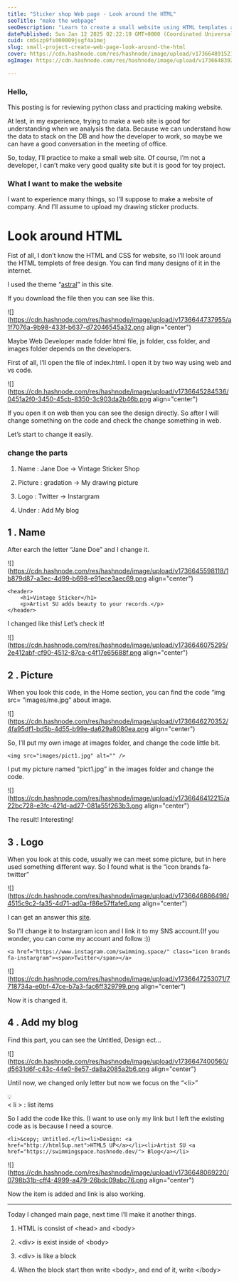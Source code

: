 ```yaml
---
title: "Sticker shop Web page - Look around the HTML"
seoTitle: "make the webpage"
seoDescription: "Learn to create a small website using HTML templates and practice basic HTML and CSS for data analysis understanding and communication"
datePublished: Sun Jan 12 2025 02:22:19 GMT+0000 (Coordinated Universal Time)
cuid: cm5szp9fs000009jsgf4a1mej
slug: small-project-create-web-page-look-around-the-html
cover: https://cdn.hashnode.com/res/hashnode/image/upload/v1736648915212/83063e81-aedf-4c45-9641-5d37bf17ef7d.png
ogImage: https://cdn.hashnode.com/res/hashnode/image/upload/v1736648392705/b91a1291-5250-4a49-83ba-95d517626595.png

---
```


### Hello,

This posting is for reviewing python class and practicing making website.

At lest, in my experience, trying to make a web site is good for understanding when we analysis the data. Because we can understand how the data to stack on the DB and how the developer to work, so maybe we can have a good conversation in the meeting of office.

So, today, I’ll practice to make a small web site. Of course, I’m not a developer, I can’t make very good quality site but it is good for toy project.

### What I want to make the website

I want to experience many things, so I’ll suppose to make a website of company. And I’ll assume to upload my drawing sticker products.

# Look around HTML

Fist of all, I don’t know the HTML and CSS for website, so I’ll look around the HTML templets of free design. You can find many designs of it in the internet.

I used the theme “[astral](https://html5up.net/astral)” in this site.

If you download the file then you can see like this.

![](https://cdn.hashnode.com/res/hashnode/image/upload/v1736644737955/a1f7076a-9b98-433f-b637-d72046545a32.png align="center")

Maybe Web Developer made folder html file, js folder, css folder, and images folder depends on the developers.

First of all, I’ll open the file of index.html. I open it by two way using web and vs code.

![](https://cdn.hashnode.com/res/hashnode/image/upload/v1736645284536/0451a2f0-3450-45cb-8350-3c903da2b46b.png align="center")

If you open it on web then you can see the design directly. So after I will change something on the code and check the change something in web.

Let’s start to change it easily.

### change the parts

1. Name : Jane Doe → Vintage Sticker Shop
    
2. Picture : gradation → My drawing picture
    
3. Logo : Twitter → Instargram
    
4. Under : Add My blog
    

## 1 . Name

After earch the letter “Jane Doe” and I change it.

![](https://cdn.hashnode.com/res/hashnode/image/upload/v1736645598118/1b879d87-a3ec-4d99-b698-e91ece3aec69.png align="center")

```haml
<header>
    <h1>Vintage Sticker</h1>
    <p>Artist SU adds beauty to your records.</p>
</header>
```

I changed like this! Let’s check it!

![](https://cdn.hashnode.com/res/hashnode/image/upload/v1736646075295/2e412abf-cf90-4512-87ca-c4f17e65688f.png align="center")

## 2 . Picture

When you look this code, in the Home section, you can find the code “img src= “images/me.jpg” about image.

![](https://cdn.hashnode.com/res/hashnode/image/upload/v1736646270352/4fa95df1-bd5b-4d55-b99e-da629a8080ea.png align="center")

So, I’ll put my own image at images folder, and change the code little bit.

```http
<img src="images/pict1.jpg" alt="" />
```

I put my picture named “pict1.jpg” in the images folder and change the code.

![](https://cdn.hashnode.com/res/hashnode/image/upload/v1736646412215/a22bc728-e3fc-421d-ad27-081a55f263b3.png align="center")

The result! Interesting!

## 3 . Logo

When you look at this code, usually we can meet some picture, but in here used something different way. So I found what is the “icon brands fa-twitter”

![](https://cdn.hashnode.com/res/hashnode/image/upload/v1736646886498/4515c9c2-fa35-4d71-ad0a-f86e57ffafe6.png align="center")

I can get an answer this [site](https://fontawesome.com/v4/icons/).

So I’ll change it to Instargram icon and I link it to my SNS account.(If you wonder, you can come my account and follow :))

```http
<a href="https://www.instagram.com/swimming.space/" class="icon brands fa-instargram"><span>Twitter</span></a>
```

![](https://cdn.hashnode.com/res/hashnode/image/upload/v1736647253071/7718734a-e0bf-47ce-b7a3-fac6ff329799.png align="center")

Now it is changed it.

## 4 . Add my blog

Find this part, you can see the Untitled, Design ect…

![](https://cdn.hashnode.com/res/hashnode/image/upload/v1736647400560/d5631d6f-c43c-44e0-8e57-da8a2085a2b6.png align="center")

Until now, we changed only letter but now we focus on the “&lt;li&gt;”

<div data-node-type="callout">
<div data-node-type="callout-emoji">💡</div>
<div data-node-type="callout-text">&lt; li &gt; : list items</div>
</div>

  
So I add the code like this. (I want to use only my link but I left the existing code as is because I need a source.

```http
<li>&copy; Untitled.</li><li>Design: <a href="http://html5up.net">HTML5 UP</a></li><li>Artist SU <a href="https://swimmingspace.hashnode.dev/"> Blog</a></li>
```

![](https://cdn.hashnode.com/res/hashnode/image/upload/v1736648069220/0798b31b-cff4-4999-a479-26bdc09abc76.png align="center")

Now the item is added and link is also working.

---

Today I changed main page, next time I’ll make it another things.

1. HTML is consist of &lt;head&gt; and &lt;body&gt;
    
2. &lt;div&gt; is exist inside of &lt;body&gt;
    
3. &lt;div&gt; is like a block
    
4. When the block start then write &lt;body&gt;, and end of it, write &lt;/body&gt;